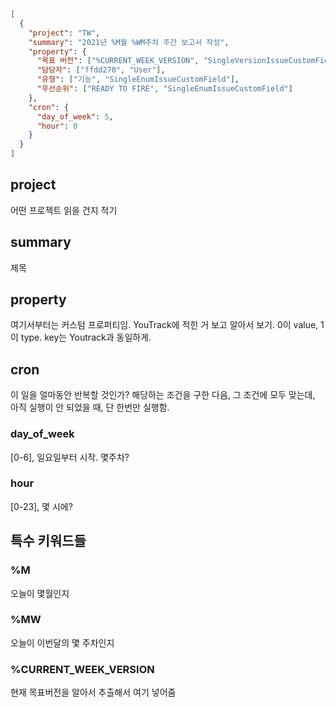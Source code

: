 ```json
[
  {
    "project": "TW",
    "summary": "2021년 %M월 %WM주차 주간 보고서 작성",
    "property": {
      "목표 버전": ["%CURRENT_WEEK_VERSION", "SingleVersionIssueCustomField"],
      "담당자": ["ffdd270", "User"],
      "유형": ["기능", "SingleEnumIssueCustomField"],
      "우선순위": ["READY TO FIRE", "SingleEnumIssueCustomField"]
    },
    "cron": {
      "day_of_week": 5,
      "hour": 0
    }
  }
]
```
## project 
어떤 프로젝트 읽을 건지 적기 

## summary
제목 

## property 
여기서부터는 커스텀 프로퍼티임. YouTrack에 적힌 거 보고 알아서 보기. 0이 value, 1이 type. key는 Youtrack과 동일하게.

## cron
이 일을 얼마동안 반복할 것인가? 해당하는 조건을 구한 다음, 그 조건에 모두 맞는데, 아직 실행이 안 되었을 때, 단 한번만  실행함. 

### day_of_week 
[0-6], 일요일부터 시작. 몇주차?

### hour 
[0-23], 몇 시에?


## 특수 키워드들 

### %M
오늘이 몇월인지 

### %MW 
오늘이 이번달의 몇 주차인지 

### %CURRENT_WEEK_VERSION 
현재 목표버전을 알아서 추츨해서 여기 넣어줌 
